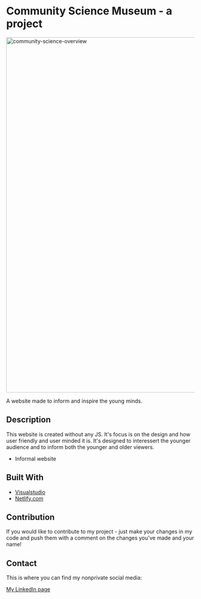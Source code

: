 # Community Science Museum - a project

<img width="947" alt="community-science-overview" src="https://user-images.githubusercontent.com/89216683/172457121-c1cd7cb9-62b6-49af-ac9a-ab66327b2119.png">


A website made to inform and inspire the young minds.

## Description

This website is created without any JS. It's focus is on the design and how user friendly and user minded it is. 
It's designed to interessert the younger audience and to inform both the younger and older viewers. 

- Informal website

## Built With

- [Visualstudio](https://code.visualstudio.com/)
- [Netlify.com](https://www.netlify.com/)

## Contribution 

If you would like to contribute to my project - just make your changes in my code and push them with a comment on the changes you've made and your name! 

## Contact

This is where you can find my nonprivate social media:


[My LinkedIn page](https://www.linkedin.com/in/jenny-marie-feragen-2a9a3a108/)
